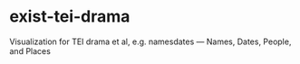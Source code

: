 exist-tei-drama
===============

Visualization for TEI drama et al, e.g. namesdates — Names, Dates, People, and Places
